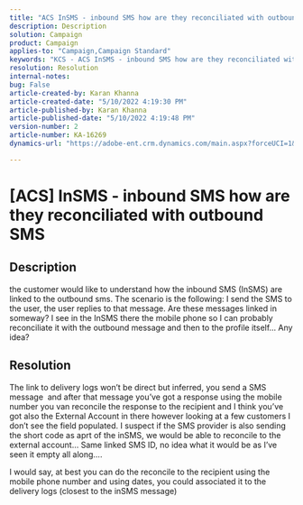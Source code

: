```yaml
---
title: "ACS InSMS - inbound SMS how are they reconciliated with outbound SMS"
description: Description
solution: Campaign
product: Campaign
applies-to: "Campaign,Campaign Standard"
keywords: "KCS - ACS InSMS - inbound SMS how are they reconciliated with outbound SMS"
resolution: Resolution
internal-notes: 
bug: False
article-created-by: Karan Khanna
article-created-date: "5/10/2022 4:19:30 PM"
article-published-by: Karan Khanna
article-published-date: "5/10/2022 4:19:48 PM"
version-number: 2
article-number: KA-16269
dynamics-url: "https://adobe-ent.crm.dynamics.com/main.aspx?forceUCI=1&pagetype=entityrecord&etn=knowledgearticle&id=5aa7ebf4-7cd0-ec11-a7b5-00224809c556"

---
```

# [ACS] InSMS - inbound SMS how are they reconciliated with outbound SMS

## Description


the customer would like to understand how the inbound SMS (InSMS) are linked to the outbound sms.
 The scenario is the following: I send the SMS to the user, the user replies to that message.
 Are these messages linked in someway? I see in the InSMS there the mobile phone so I can probably reconciliate it with the outbound message and then to the profile itself…
 Any idea?


## Resolution


The link to delivery logs won’t be direct but inferred, you send a SMS message  and after that message you’ve got a response using the mobile number you van reconcile the response to the recipient and I think you’ve got also the External Account in there however looking at a few customers I don’t see the field populated. I suspect if the SMS provider is also sending the short code as aprt of the inSMS, we would be able to reconcile to the external account… Same linked SMS ID, no idea what it would be as I’ve seen it empty all along….



I would say, at best you can do the reconcile to the recipient using the mobile phone number and using dates, you could associated it to the delivery logs (closest to the inSMS message)
